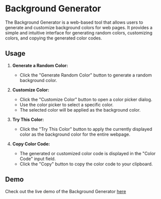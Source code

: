 # Background Generator

The Background Generator is a web-based tool that allows users to generate and customize background colors for web pages. It provides a simple and intuitive interface for generating random colors, customizing colors, and copying the generated color codes.


## Usage

1. **Generate a Random Color:**
   - Click the "Generate Random Color" button to generate a random background color.

2. **Customize Color:**
   - Click the "Customize Color" button to open a color picker dialog.
   - Use the color picker to select a specific color.
   - The selected color will be applied as the background color.
  
3. **Try This Color:**
   - Click the "Try This Color" button to apply the currently displayed color as the background color for the entire webpage.

4. **Copy Color Code:**
   - The generated or customized color code is displayed in the "Color Code" input field.
   - Click the "Copy" button to copy the color code to your clipboard.



## Demo

Check out the live demo of the Background Generator [here](https://drive.google.com/file/d/1UvJLTBghL6a3pTN9zzQFq65hgY0vhObs/view?usp=drive_link) 
